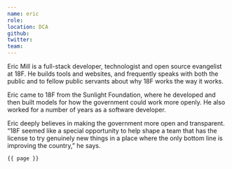 ```yaml
---
name: eric
role: 
location: DCA
github:
twitter:
team:
---
```


Eric Mill is a full-stack developer, technologist and open source evangelist at 18F. He builds tools and websites, and frequently speaks with both the public and to fellow public servants about why 18F works the way it works. 
 
Eric came to 18F from the Sunlight Foundation, where he developed and then built models for how the government could work more openly. He also worked for a number of years as a software developer.

Eric deeply believes in making the government more open and transparent. “18F seemed like a special opportunity to help shape a team that has the license to try genuinely new things in a place where the only bottom line is improving the country,” he says. 

<code>{{ page }}</code>
